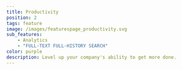```yaml
---
title: Productivity
position: 2
tags: feature
image: /images/featurespage_productivity.svg
sub_features:
    - Analytics
    - "FULL-TEXT FULL-HISTORY SEARCH"
color: purple
description: Level up your company's ability to get more done.
---
```

